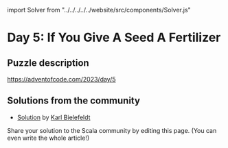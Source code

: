 import Solver from "../../../../../website/src/components/Solver.js"

# Day 5: If You Give A Seed A Fertilizer

## Puzzle description

https://adventofcode.com/2023/day/5

## Solutions from the community

- [Solution](https://github.com/kbielefe/advent-of-code/blob/71476c0b5509b9ae1c05a0b74665dba0c7f29dc2/2023/src/main/scala/5.scala) by [Karl Bielefeldt](https://github.com/kbielefe/)

Share your solution to the Scala community by editing this page. (You can even write the whole article!)
